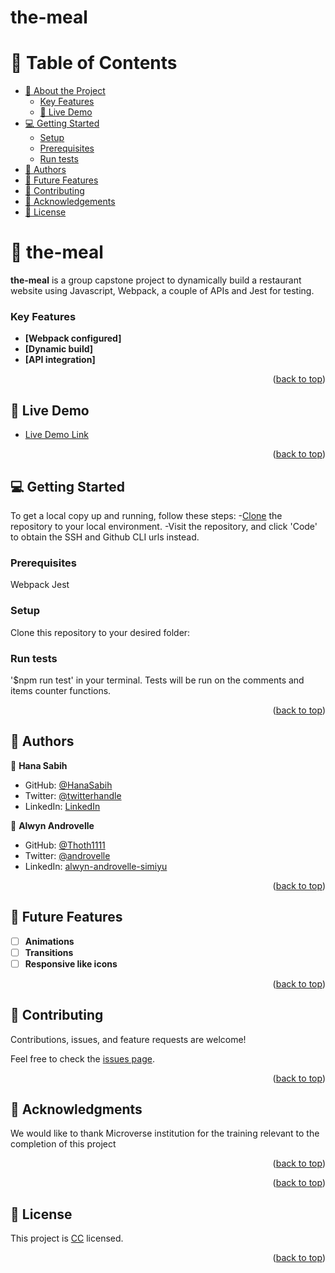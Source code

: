 # the-meal

<!-- TABLE OF CONTENTS -->

# 📗 Table of Contents

- [📖 About the Project](#about-project)
    - [Key Features](#key-features)
  - [🚀 Live Demo](#live-demo)
- [💻 Getting Started](#getting-started)
  - [Setup](#setup)
  - [Prerequisites](#prerequisites)
  - [Run tests](#run-tests)
- [👥 Authors](#authors)
- [🔭 Future Features](#future-features)
- [🤝 Contributing](#contributing)
- [🙏 Acknowledgements](#acknowledgements)
- [📝 License](#license)

<!-- PROJECT DESCRIPTION -->

# 📖 the-meal <a name="about-project"></a>

**the-meal** is a group capstone project to dynamically build a restaurant website using Javascript, Webpack, a couple of APIs and Jest for testing.

<!-- Features -->

### Key Features <a name="key-features"></a>


- **[Webpack configured]**
- **[Dynamic build]**
- **[API integration]**

<p align="right">(<a href="#readme-top">back to top</a>)</p>

<!-- LIVE DEMO -->

## 🚀 Live Demo <a name="live-demo"></a>

- [Live Demo Link]()

<p align="right">(<a href="#readme-top">back to top</a>)</p>

<!-- GETTING STARTED -->

## 💻 Getting Started <a name="getting-started"></a>

To get a local copy up and running, follow these steps:
-[Clone](https://github.com/HanaSabih/the-meal.git/) the repository to your local environment.
-Visit the repository, and click 'Code' to obtain the SSH and Github CLI urls instead. 

### Prerequisites

Webpack
Jest

### Setup

Clone this repository to your desired folder:


### Run tests

<!-- To run tests, run the following command: -->
'$npm run test' in your terminal. Tests will be run on the comments and items counter functions. 

<p align="right">(<a href="#readme-top">back to top</a>)</p>

<!-- AUTHORS -->

## 👥 Authors <a name="authors"></a>

👤 **Hana Sabih**

- GitHub: [@HanaSabih](https://github.com/HanaSabih)
- Twitter: [@twitterhandle](https://twitter.com/twitterhandle)
- LinkedIn: [LinkedIn](https://linkedin.com/in/linkedinhandle)


👤 **Alwyn Androvelle**

- GitHub: [@Thoth1111](https://github.com/thoth1111)
- Twitter: [@androvelle](https://twitter.com/androvelle)
- LinkedIn: [alwyn-androvelle-simiyu](https://linkedin.com/in/alwyn-androvelle-simiyu/)

<p align="right">(<a href="#readme-top">back to top</a>)</p>

<!-- FUTURE FEATURES -->

## 🔭 Future Features <a name="future-features"></a>

- [ ] **Animations**
- [ ] **Transitions**
- [ ] **Responsive like icons**

<p align="right">(<a href="#readme-top">back to top</a>)</p>

<!-- CONTRIBUTING -->

## 🤝 Contributing <a name="contributing"></a>

Contributions, issues, and feature requests are welcome!

Feel free to check the [issues page](https://github.com/HanaSabih/the-meal/issues/).

<p align="right">(<a href="#readme-top">back to top</a>)</p>

<!-- ACKNOWLEDGEMENTS -->

## 🙏 Acknowledgments <a name="acknowledgements"></a>

<!-- I would like to thank... -->
We would like to thank Microverse institution for the training relevant to the completion of this project

<p align="right">(<a href="#readme-top">back to top</a>)</p>


<p align="right">(<a href="#readme-top">back to top</a>)</p>

<!-- LICENSE -->

## 📝 License <a name="Creative Commons license" href="http://creativecommons.org/licenses/by-nc/4.0/"></a>

This project is [CC](http://creativecommons.org/licenses/by-nc/4.0/) licensed.

<p align="right">(<a href="#readme-top">back to top</a>)</p>
